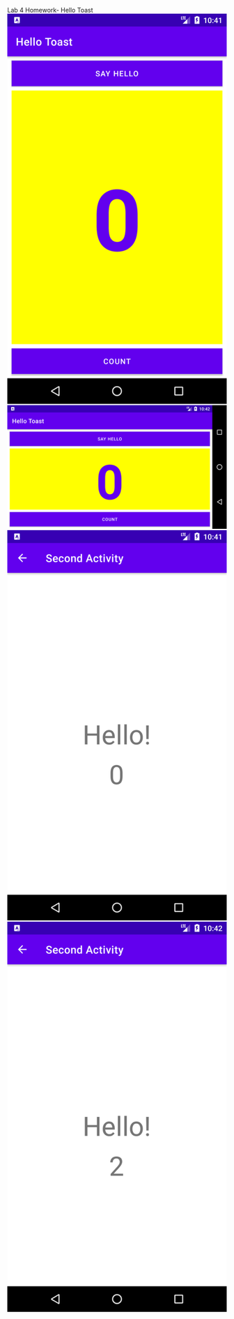 Lab 4 Homework- Hello Toast <br>
![Screenshot of first look of the application](./FirstLook.png) <br>
![Screenshot of landscape look of the application](./LandscapeLook.png) <br>
![Screenshot of second activity while clicking say hello button with count zero ](./CountZeroSecondActivity.png) <br>
![Screenshot of second activity while clicking say hello button with count plus ](./CountPlusSecondActivity.png) <br>